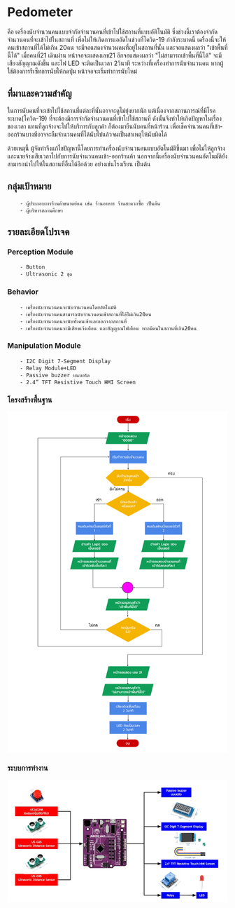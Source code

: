 # Pedometer
คือ เครื่องนับจำนวนคนแบบจำกัดจำนวนคนที่เข้าไปใช้สถานที่แบบอัติโนมัติ ซึ่งช่วงนี้เราต้องจำกัดจำนวนคนที่จะเข้าไปในสถานที่ เพื่อไม่ให้เกิดการแออัดในช่วงที่โควิด-19 กำลังระบาดนี้ เครื่องนี้จะให้คนเข้าสถานที่ได้ไม่เกิน 20คน จะมีจอแสดงจำนวนคนที่อยู่ในสถานที่นั้น และจอแสดงผลว่า "เข้าพื้นที่นี้ได้" เมื่อคนที่21 เดินผ่าน หน้าจอจะแสดงเลข21 อีกจอแสดงผลว่า "ไม่สามารถเข้าพื้นที่นี้ได้" จะมีเสียงสัญญาณดังขึ้น และไฟ LED จะติดเป็นเวลา 2วินาที ระหว่างที่เครื่องทำการนับจำนวนคน หากผู้ใช้ต้องการรีเซ็ทการนับให้กดปุ่ม หน้าจอจะเริ่มทำการนับใหม่

## ที่มาและความสำคัญ
ในการนับคนที่จะเข้าไปใช้สถานที่แต่ละที่นั้นอาจจะดูไม่ยุ่งยากนัก แต่เนื่องจากสถานการณ์ที่มีโรคระบาด(โควิด-19) ที่จะต้องมีการจำกัดจำนวนคนที่เข้าไปใช้สถานที่ ดังนั้นจึงทำให้เกิดปัญหาในเรื่องของเวลา แทนที่ลูกจ้างจะไปให้บริการกับลูกค้า ก็ต้องมายืนนับคนที่หน้าร้าน เพื่อเช็คจำนวนคนที่เข้า-ออกร้านบางทีอาจจะลืมจำนวนคนที่ได้นับไปแล้วจนเป็นสาเหตุให้นับผิดได้

ด้วยเหตุนี้ ผู้จัดทำจึงแก้ไขปัญหานี้โดยการทำเครื่องนับจำนวนคนแบบอัตโนมัติขึ้นมา เพื่อไม่ให้ลูกจ้างและนายจ้างเสียเวลาไปกับการนับจำนวนคนเข้า-ออกร้านค้า นอกจากนี้เครื่องนับจำนวนคนอัตโนมัติยังสามารถนำไปให้ในสถานที่อื่นได้อีกด้วย อย่างเช่นโรงเรียน เป็นต้น
        
## กลุ่มเป้าหมาย
        - ผู้ประกอบการร้านค้าขนาดย่อม เช่น ร้านอาหาร ร้านสะดวกซื้อ เป็นต้น
        - ผู้บริหารสถานศึกษา
        
## รายละเอียดโปรเจค
### Perception Module
        - Button
        - Ultrasonic 2 ชุด
### Behavior
        - เครื่องนับจำนวนคนจะนับจำนวนคนโดยอัตโนมัติ
	    - เครื่องนับจำนวนคนสามารถนับจำนวนคนเข้าสถานที่ได้ไม่เกิน20คน
	    - เครื่องนับจำนวนคนจะนับทั้งคนเข้าและออกจากสถานที่
	    - เครื่องนับจำนวนคนจะมีเสียงแจ้งเตือน และสัญญาณไฟเตือน หากมีคนในสถานที่เกิน20คน
### Manipulation Module
        - I2C Digit 7-Segment Display
        - Relay Module+LED
        - Passive buzzer บนบอร์ด
        - 2.4” TFT Resistive Touch HMI Screen
### โครงสร้างพื้นฐาน

![alt text For Logo 1][flowchart]

[flowchart]: https://github.com/poohkatoy/Pedometer/blob/master/image/flowchart.svg "Flowchart"

### ระบบการทำงาน

![alt text For Logo 2][diagram]

[diagram]: https://github.com/poohkatoy/Pedometer/blob/master/image/diagram.jpg "Diagram"
